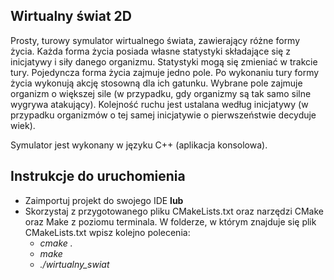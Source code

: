 ## Wirtualny świat 2D
Prosty, turowy symulator wirtualnego świata, zawierający różne formy życia. Każda forma życia posiada własne statystyki składające się z inicjatywy i siły danego organizmu. Statystyki mogą się zmieniać w trakcie tury. Pojedyncza forma życia zajmuje jedno pole. Po wykonaniu tury formy życia wykonują akcję stosowną dla ich gatunku. Wybrane pole zajmuje organizm o większej sile (w przypadku, gdy organizmy są tak samo silne wygrywa atakujący). Kolejność ruchu jest ustalana według inicjatywy (w przypadku organizmów o tej samej inicjatywie o pierwszeństwie decyduje wiek). 

Symulator jest wykonany w języku C++ (aplikacja konsolowa).

## Instrukcje do uruchomienia
- Zaimportuj projekt do swojego IDE **lub** 
- Skorzystaj z przygotowanego pliku CMakeLists.txt oraz narzędzi CMake oraz Make z poziomu terminala. W folderze, w którym znajduje się plik CMakeLists.txt wpisz kolejno polecenia:
  - *cmake .*
  - *make*
  - *./wirtualny_swiat*
